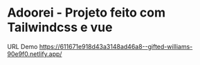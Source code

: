 # Adoorei - Projeto feito com Tailwindcss e vue

URL Demo
https://611671e918d43a3148ad46a8--gifted-williams-90e9f0.netlify.app/

